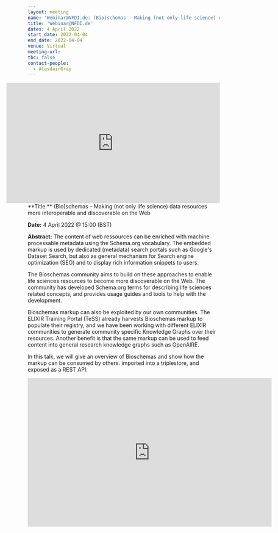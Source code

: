 ```yaml
---
layout: meeting
name: 'Webinar@NFDI.de: (Bio)schemas – Making (not only life science) data resources more interoperable and discoverable on the Web'
title: 'Webinar@NFDI.de'
dates: 4 April 2022
start_date: 2022-04-04
end_date: 2022-04-04
venue: Virtual
meeting-url:
tbc: false
contact-people:
  - AlasdairGray
---
```

<div style="float: right">
<iframe width="560" height="315" src="https://www.youtube.com/embed/PnwlKWBTqNg" title="YouTube video player" frameborder="0" allow="accelerometer; autoplay; clipboard-write; encrypted-media; gyroscope; picture-in-picture" allowfullscreen></iframe>
</div>
**Title:** (Bio)schemas – Making (not only life science) data resources more interoperable and discoverable on the Web

**Date:** 4 April 2022 @ 15:00 (BST)

**Abstract:** The content of web ressources can be enriched with machine processable metadata using the Schema.org vocabulary. The embedded markup is used by dedicated (metadata) search portals such as Google's Dataset Search, but also as general mechanism for Search engine optimization (SEO) and to display rich information snippets to users.

The Bioschemas community aims to build on these approaches to enable life sciences resources to become more discoverable on the Web. The community has developed Schema.org terms for describing life sciences related concepts, and provides usage guides and tools to help with the development.

Bioschemas markup can also be exploited by our own communities. The ELIXIR Training Portal (TeSS) already harvests Bioschemas markup to populate their registry, and we have been working with different ELIXIR communities to generate community specific Knowledge Graphs over their resources. Another benefit is that the same markup can be used to feed content into general research knowledge graphs such as OpenAIRE.

In this talk, we will give an overview of Bioschemas and show how the markup can be consumed by others. imported into a triplestore, and exposed as a REST API.

<iframe src="https://docs.google.com/presentation/d/e/2PACX-1vSd49GbIRoasJkqEHoOhnASK-ahkJXoNpPPdjAhNAy7nkMRiE2PgM_k-qZxM0Ynxxh3qdMGwnKukEQ5/embed?start=false&loop=false&delayms=3000" frameborder="0" width="640" height="389" allowfullscreen="true" mozallowfullscreen="true" webkitallowfullscreen="true"></iframe>
